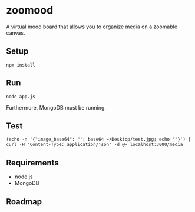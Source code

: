 # zoomood

A virtual mood board that allows you to organize media on a zoomable canvas.

## Setup
```
npm install
```

## Run
```
node app.js
```

Furthermore, MongoDB must be running.

## Test

`(echo -n '{"image_base64": "'; base64 ~/Desktop/test.jpg; echo '"}') | curl -H "Content-Type: application/json" -d @- localhost:3000/media`

## Requirements
- node.js
- MongoDB

## Roadmap

